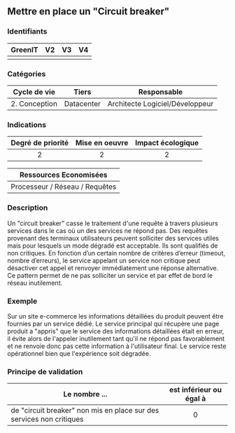 ## Mettre en place un "Circuit breaker"

### Identifiants

| GreenIT | V2  | V3  | V4  |
|:-------:|:---:|:---:|:---:|
|         |     |     |     |

### Catégories

| Cycle de vie  |   Tiers    |           Responsable           |
|:-------------:|:----------:|:-------------------------------:|
| 2. Conception | Datacenter | Architecte Logiciel/Développeur |

### Indications

| Degré de priorité | Mise en oeuvre | Impact écologique |
|:-----------------:|:--------------:|:-----------------:|
|         2         |       2        |         2         |

|                Ressources Economisées                 |
|:-----------------------------------------------------:|
|            Processeur / Réseau / Requêtes             |

### Description

Un "circuit breaker" casse le traitement d'une requête à travers plusieurs services dans le cas où un des services ne répond pas.
Des requêtes provenant des terminaux utilisateurs peuvent solliciter des services utiles mais pour lesquels un mode dégradé est acceptable.
Ils sont qualifiés de non critiques.
En fonction d’un certain nombre de critères d’erreur (timeout, nombre d’erreurs), le service appelant un service non critique
peut désactiver cet appel et renvoyer immédiatement une réponse alternative.
Ce pattern permet de ne pas solliciter un service et par effet de bord le réseau inutilement.

### Exemple

Sur un site e-commerce les informations détaillées du produit peuvent être fournies par un service dédié. 
Le service principal qui récupère une page produit a "appris" que le service des informations détaillées était en erreur, il évite alors
de l'appeler inutilement tant qu'il ne répond pas favorablement et ne renvoie donc pas cette information à l'utilisateur final.
Le service reste opérationnel bien que l'expérience soit dégradée.

### Principe de validation

| Le nombre ...                                                        | est inférieur ou égal à |
|----------------------------------------------------------------------|:-----------------------:|
| de "circuit breaker" non mis en place sur des services non critiques |            0            |

